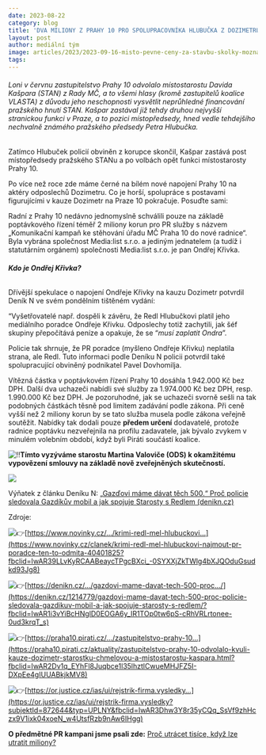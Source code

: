 ```yaml
---
date: 2023-08-22
category: blog
title: 'DVA MILIONY Z PRAHY 10 PRO SPOLUPRACOVNÍKA HLUBUČKA Z DOZIMETRU'
layout: post
author: mediální tým
image: articles/2023/2023-09-16-misto-pevne-ceny-za-stavbu-skolky-mozna-spropitne-pro-hrdlicku.png
tags:
---
```


###### Loni v červnu zastupitelstvo Prahy 10 odvolalo místostarostu Davida Kašpara (STAN) z Rady MČ, a to všemi hlasy (kromě zastupitelů koalice VLASTA) z důvodu jeho neschopnosti vysvětlit neprůhledné financování pražského hnutí STAN. Kašpar zastával již tehdy druhou nejvyšší stranickou funkci v Praze, a to pozici místopředsedy, hned vedle tehdejšího nechvalně známého pražského předsedy Petra Hlubučka.

Zatímco Hlubuček policií obviněn z korupce skončil, Kašpar zastává post místopředsedy pražského STANu a po volbách opět funkci místostarosty Prahy 10.

Po více než roce zde máme černé na bílém nové napojení Prahy 10 na aktéry odposlechů Dozimetru. Co je horší, spolupráce s postavami figurujícími v kauze Dozimetr na Praze 10 pokračuje. Posuďte sami:

Radní z Prahy 10 nedávno jednomyslně schválili pouze na základě poptávkového řízení téměř 2 miliony korun pro PR služby s názvem „Komunikační kampaň ke stěhování úřadu MČ Praha 10 do nové radnice“. Byla vybrána společnost Media:list s.r.o. a jediným jednatelem (a tudíž i statutárním orgánem) společnosti Media:list s.r.o. je pan Ondřej Křivka.

###### **Kdo je Ondřej Křivka?**  

Dřívější spekulace o napojení Ondřeje Křivky na kauzu Dozimetr potvrdil Deník N ve svém pondělním tištěném vydání:

“Vyšetřovatelé např. dospěli k závěru, že Redl Hlubučkovi platil jeho mediálního poradce Ondřeje Křivku. Odposlechy totiž zachytili, jak šéf skupiny přepočítává peníze a opakuje, že se “_musí zaplatit Ondra_”.

Policie tak shrnuje, že PR poradce (myšleno Ondřeje Křivku) neplatila strana, ale Redl. Tuto informaci podle Deníku N policii potvrdil také spolupracující obviněný podnikatel Pavel Dovhomilja.

Vítězná částka v poptávkovém řízení Prahy 10 dosáhla 1.942.000 Kč bez DPH. Další dva uchazeči nabídli své služby za 1.974.000 Kč bez DPH, resp. 1.990.000 Kč bez DPH. Je pozoruhodné, jak se uchazeči svorně sešli na tak podobných částkách těsně pod limitem zadávání podle zákona. Při ceně vyšší než 2 miliony korun by se tato služba musela podle zákona veřejně soutěžit. Nabídky tak dodali pouze  **předem určení**  dodavatelé, protože radnice poptávku nezveřejnila na profilu zadavatele, jak bývalo zvykem v minulém volebním období, když byli Piráti součástí koalice.

![‼️](https://static.xx.fbcdn.net/images/emoji.php/v9/t77/1/16/203c.png)**Tímto vyzýváme starostu Martina Valoviče (ODS) k okamžitému vypovězení smlouvy na základě nově zveřejněných skutečností.**

![](https://pirati10.cz/wp-content/uploads/2023/08/Redlna-fcb.png)

Výňatek z článku Deníku N:  [„Gazďovi máme dávat těch 500.“ Proč policie sledovala Gazdíkův mobil a jak spojuje Starosty s Redlem (denikn.cz)](https://denikn.cz/1214779/gazdovi-mame-davat-tech-500-proc-policie-sledovala-gazdikuv-mobil-a-jak-spojuje-starosty-s-redlem/)

Zdroje:

![👉](https://static.xx.fbcdn.net/images/emoji.php/v9/t51/1/16/1f449.png)[https://www.novinky.cz/…/krimi-redl-mel-hlubuckovi…](https://www.novinky.cz/clanek/krimi-redl-mel-hlubuckovi-najmout-pr-poradce-ten-to-odmita-40401825?fbclid=IwAR39LLvKyRCAABeaycTPgcBXci_-0SYXXjZkTWlg4bXJQOduGsudkd93Jg8)

![👉](https://static.xx.fbcdn.net/images/emoji.php/v9/t51/1/16/1f449.png)[https://denikn.cz/…/gazdovi-mame-davat-tech-500-proc…/](https://denikn.cz/1214779/gazdovi-mame-davat-tech-500-proc-policie-sledovala-gazdikuv-mobil-a-jak-spojuje-starosty-s-redlem/?fbclid=IwAR1i3vYiBcHNglD0EOGA6y_IR1TOp0tw6pS-cRhVRLrtonee-0ud3krqT_s)

![👉](https://static.xx.fbcdn.net/images/emoji.php/v9/t51/1/16/1f449.png)[https://praha10.pirati.cz/…/zastupitelstvo-prahy-10…](https://praha10.pirati.cz/aktuality/zastupitelstvo-prahy-10-odvolalo-kvuli-kauze-dozimetr-starostku-chmelovou-a-mistostarostu-kaspara.html?fbclid=IwAR2Dv1q_EYhFl8Juqbce1l35lhztlCwueMHJFZ5I-DXpEe4gIUUABkjkMV8)

![👉](https://static.xx.fbcdn.net/images/emoji.php/v9/t51/1/16/1f449.png)[https://or.justice.cz/ias/ui/rejstrik-firma.vysledky…](https://or.justice.cz/ias/ui/rejstrik-firma.vysledky?subjektId=872644&typ=UPLNY&fbclid=IwAR3Dhw3Y8r35yCQq_SsVf9zhHczx9V1ixk04xoeN_w4UtsfRzb9nAw6IHgg)

**O předmětné PR kampani jsme psali zde:**  [Proč utrácet tisíce, když lze utratit miliony?](https://pirati10.cz/proc-utracet-tisice-kdyz-lze-utratit-miliony/)
